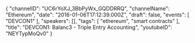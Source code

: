 {
    "channelID": "UC6rYoXJ_3BbPyWx_GQDDRRQ",
    "channelName": "Ethereum",
    "date": "2016-01-06T17:12:39.000Z",
    "draft": false,
    "events": [
        "DEVCON1"
    ],
    "speakers": [],
    "tags": [
        "ethereum",
        "smart contracts"
    ],
    "title": "DEVCON1: Balanc3 - Triple Entry Accounting",
    "youtubeID": "NEYTypMoQv0"
}
